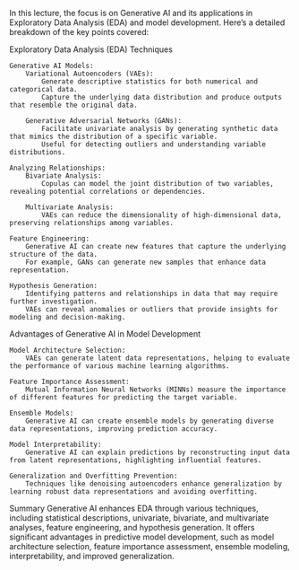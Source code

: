 In this lecture, the focus is on Generative AI and its applications in Exploratory Data Analysis (EDA) and model development. Here’s a detailed breakdown of the key points covered:

Exploratory Data Analysis (EDA) Techniques

    Generative AI Models:
        Variational Autoencoders (VAEs):
            Generate descriptive statistics for both numerical and categorical data.
            Capture the underlying data distribution and produce outputs that resemble the original data.

        Generative Adversarial Networks (GANs):
            Facilitate univariate analysis by generating synthetic data that mimics the distribution of a specific variable.
            Useful for detecting outliers and understanding variable distributions.

    Analyzing Relationships:
        Bivariate Analysis:
            Copulas can model the joint distribution of two variables, revealing potential correlations or dependencies.
        
        Multivariate Analysis:
            VAEs can reduce the dimensionality of high-dimensional data, preserving relationships among variables.

    Feature Engineering:
        Generative AI can create new features that capture the underlying structure of the data.
        For example, GANs can generate new samples that enhance data representation.

    Hypothesis Generation:
        Identifying patterns and relationships in data that may require further investigation.
        VAEs can reveal anomalies or outliers that provide insights for modeling and decision-making.

Advantages of Generative AI in Model Development

    Model Architecture Selection:
        VAEs can generate latent data representations, helping to evaluate the performance of various machine learning algorithms.
    
    Feature Importance Assessment:
        Mutual Information Neural Networks (MINNs) measure the importance of different features for predicting the target variable.
    
    Ensemble Models:
        Generative AI can create ensemble models by generating diverse data representations, improving prediction accuracy.
    
    Model Interpretability:
        Generative AI can explain predictions by reconstructing input data from latent representations, highlighting influential features.
    
    Generalization and Overfitting Prevention:
        Techniques like denoising autoencoders enhance generalization by learning robust data representations and avoiding overfitting.

Summary
    Generative AI enhances EDA through various techniques, including statistical descriptions, univariate, bivariate, and multivariate analyses, feature engineering, and hypothesis generation.
    It offers significant advantages in predictive model development, such as model architecture selection, feature importance assessment, ensemble modeling, interpretability, and improved generalization.